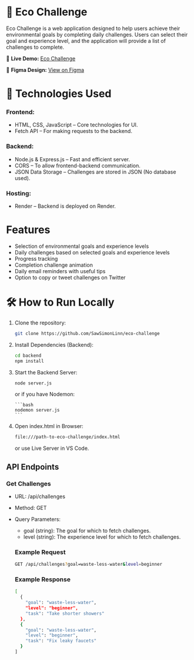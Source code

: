 # 🌱 Eco Challenge

Eco Challenge is a web application designed to help users achieve their environmental goals by completing daily challenges. Users can select their goal and experience level, and the application will provide a list of challenges to complete.

🔗 **Live Demo:** [Eco Challenge](http://ecochallenge.online/)

🎨 **Figma Design:** [View on Figma](https://www.figma.com/design/tSYeZDUjFOZ7G8ZbRsG767/Eco-Challenge?node-id=7-510&t=5AUftirmnV0np0ku-1)

<!-- ## 📂 Project Structure -->

# 🚀 Technologies Used

### Frontend:

- HTML, CSS, JavaScript – Core technologies for UI.
- Fetch API – For making requests to the backend.

### Backend:

- Node.js & Express.js – Fast and efficient server.
- CORS – To allow frontend-backend communication.
- JSON Data Storage – Challenges are stored in JSON (No database used).

### Hosting:

- Render – Backend is deployed on Render.

# Features

- Selection of environmental goals and experience levels
- Daily challenges based on selected goals and experience levels
- Progress tracking
- Completion challenge animation
- Daily email reminders with useful tips
- Option to copy or tweet challenges on Twitter

# 🛠️ How to Run Locally

1.  Clone the repository:

    ```bash
    git clone https://github.com/SawSimonLinn/eco-challenge
    ```

2.  Install Dependencies (Backend):

    ```bash
    cd backend
    npm install
    ```

3.  Start the Backend Server:

    ```bash
    node server.js
    ```

    or if you have Nodemon:

        ```bash
        nodemon server.js
        ```

4.  Open index.html in Browser:

    ```bash
    file:///path-to-eco-challenge/index.html
    ```

    or use Live Server in VS Code.

## API Endpoints

### Get Challenges

- URL: /api/challenges
- Method: GET
- Query Parameters:

  - goal (string): The goal for which to fetch challenges.
  - level (string): The experience level for which to fetch challenges.

  ### Example Request

  ```bash
  GET /api/challenges?goal=waste-less-water&level=beginner
  ```

  ### Example Response

  ```bash
  [
    {
      "goal": "waste-less-water",
      "level": "beginner",
      "task": "Take shorter showers"
    },
    {
      "goal": "waste-less-water",
      "level": "beginner",
      "task": "Fix leaky faucets"
    }
  ]
  ```
